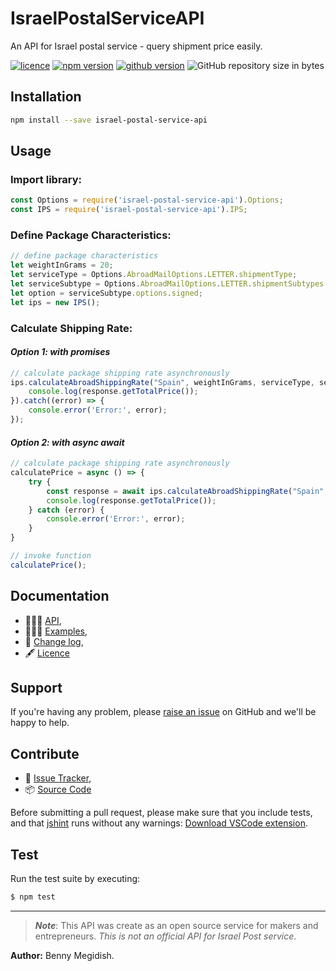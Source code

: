 # IsraelPostalServiceAPI
An API for Israel postal service - query shipment price easily.

[![licence](https://img.shields.io/github/license/mashape/apistatus.svg)](https://github.com/bennymeg/IsraelPostalServiceAPI/blob/master/LICENSE)
[![npm version](https://img.shields.io/npm/v/israel-postal-service-api.svg)](https://www.npmjs.com/package/israel-postal-service-api)
[![github version](https://img.shields.io/github/package-json/v/badges/shields.svg)](https://github.com/bennymeg/IsraelPostalServiceAPI)
![GitHub repository size in bytes](https://img.shields.io/github/languages/code-size/badges/shields.svg)


## Installation
```bash
npm install --save israel-postal-service-api
```
## Usage

### Import library:
```javascript
const Options = require('israel-postal-service-api').Options;
const IPS = require('israel-postal-service-api').IPS;
```

### Define Package Characteristics:
```javascript
// define package characteristics
let weightInGrams = 20;
let serviceType = Options.AbroadMailOptions.LETTER.shipmentType;
let serviceSubtype = Options.AbroadMailOptions.LETTER.shipmentSubtypes.regular;
let option = serviceSubtype.options.signed;
let ips = new IPS();
```

### Calculate Shipping Rate:
#### _Option 1: with promises_
```javascript
// calculate package shipping rate asynchronously
ips.calculateAbroadShippingRate("Spain", weightInGrams, serviceType, serviceSubtype, option).then((response) => {
    console.log(response.getTotalPrice());
}).catch((error) => {
    console.error('Error:', error);
});
```

#### _Option 2: with async await_
```javascript
// calculate package shipping rate asynchronously
calculatePrice = async () => {
    try {
        const response = await ips.calculateAbroadShippingRate("Spain", weightInGrams, serviceType, serviceSubtype, option);
        console.log(response.getTotalPrice());
    } catch (error) {
        console.error('Error:', error);
    }
}

// invoke function
calculatePrice();
```


## Documentation ##  
- 👨🏼‍💻 [API](https://github.com/bennymeg/IsraelPostalServiceAPI/blob/master/docs/API.md),  
- 👩🏼‍🏫 [Examples](https://github.com/bennymeg/IsraelPostalServiceAPI/blob/master/docs/examples),  
- 📜 [Change log](https://github.com/bennymeg/IsraelPostalServiceAPI/blob/master/docs/CHANGELOG.md),  
- 🖋 [Licence](https://github.com/bennymeg/IsraelPostalServiceAPI/blob/master/LICENSE)

## Support ##
If you're having any problem, please [raise an issue](https://github.com/bennymeg/IsraelPostalServiceAPI/issues/new) on GitHub and we'll be happy to help.


## Contribute ##
- 👾 [Issue Tracker](https://github.com/bennymeg/IsraelPostalServiceAPI/issues),
- 📦 [Source Code](https://github.com/bennymeg/IsraelPostalServiceAPI/)

Before submitting a pull request, please make sure that you include tests, and that [jshint](http://jshint.com) runs without any warnings: [Download VSCode extension](https://marketplace.visualstudio.com/items?itemName=dbaeumer.jshint).

## Test ## 
Run the test suite by executing:

```sh
$ npm test
```


___
> ***Note***:
> This API was create as an open source service for makers and entrepreneurs.
> _This is not an official API for Israel Post service_.

**Author:** Benny Megidish.